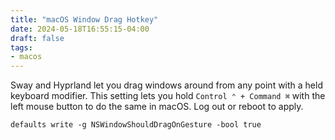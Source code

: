 ```yaml
---
title: "macOS Window Drag Hotkey"
date: 2024-05-18T16:55:15-04:00
draft: false
tags:
- macos
---
```


Sway and Hyprland let you drag windows around from any point with a held keyboard modifier. This setting lets you hold `Control ⌃ + Command ⌘` with the left mouse button to do the same in macOS. Log out or reboot to apply.

`defaults write -g NSWindowShouldDragOnGesture -bool true` 
